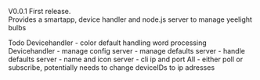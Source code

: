 V0.0.1
First release.    
Provides a smartapp, device handler and node.js server to manage yeelight bulbs

Todo
Devicehandler - color default handling word processing
Devicehandler - manage config
server - manage defaults
server - handle defaults
server - name and icon
server - cli ip and port
All - either poll or subscribe, potentially needs to change deviceIDs to ip adresses
